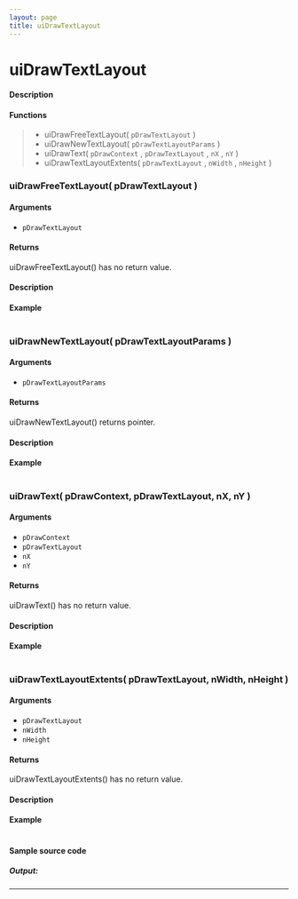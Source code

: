 ```yaml
---
layout: page
title: uiDrawTextLayout
---
```


# uiDrawTextLayout

#### Description

#### Functions

> * uiDrawFreeTextLayout( `pDrawTextLayout` )
> * uiDrawNewTextLayout( `pDrawTextLayoutParams` )
> * uiDrawText( `pDrawContext` , `pDrawTextLayout` , `nX` , `nY` )
> * uiDrawTextLayoutExtents( `pDrawTextLayout` , `nWidth` , `nHeight` )

### uiDrawFreeTextLayout( pDrawTextLayout )

#### Arguments

* `pDrawTextLayout` 

#### Returns

uiDrawFreeTextLayout() has no return value.

#### Description

#### Example

``` c

```

### uiDrawNewTextLayout( pDrawTextLayoutParams )

#### Arguments

* `pDrawTextLayoutParams` 

#### Returns

uiDrawNewTextLayout() returns pointer.

#### Description

#### Example

``` c

```

### uiDrawText( pDrawContext, pDrawTextLayout, nX, nY )

#### Arguments

* `pDrawContext` 
* `pDrawTextLayout` 
* `nX` 
* `nY` 

#### Returns

uiDrawText() has no return value.

#### Description

#### Example

``` c

```

### uiDrawTextLayoutExtents( pDrawTextLayout, nWidth, nHeight )

#### Arguments

* `pDrawTextLayout` 
* `nWidth` 
* `nHeight` 

#### Returns

uiDrawTextLayoutExtents() has no return value.

#### Description

#### Example

``` c

```

#### Sample source code

##### Output:

---